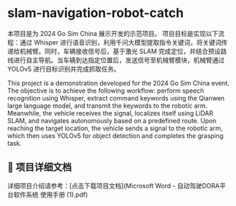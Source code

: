 # slam-navigation-robot-catch
本项目是为 2024 Go Sim China 展示开发的示范项目。
项目目标是实现以下流程：通过 Whisper 进行语音识别，利用千问大模型提取指令关键词，将关键词传递给机械臂。同时，车辆接收信号后，基于激光 SLAM 完成定位，并结合预设路线进行自主导航。当车辆到达指定位置后，发送信号至机械臂模块，机械臂通过 YOLOv5 进行目标识别并完成抓取任务。

This project is a demonstration developed for the 2024 Go Sim China event.
The objective is to achieve the following workflow: perform speech recognition using Whisper, extract command keywords using the Qianwen large language model, and transmit the keywords to the robotic arm. Meanwhile, the vehicle receives the signal, localizes itself using LiDAR SLAM, and navigates autonomously based on a predefined route. Upon reaching the target location, the vehicle sends a signal to the robotic arm, which then uses YOLOv5 for object detection and completes the grasping task.

## 📄 项目详细文档

详细项目介绍请参考：[点击下载项目文档](Microsoft Word - 自动驾驶DORA平台软件系统 使用手册 (1).pdf)

